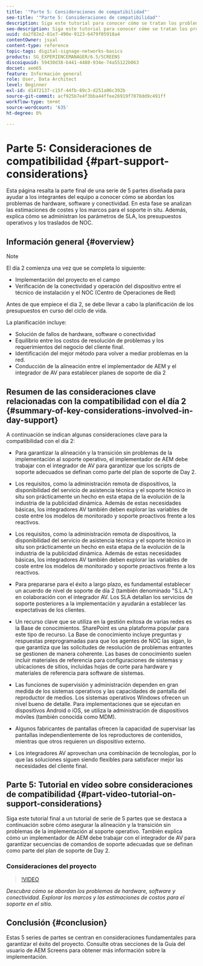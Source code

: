 ```yaml
---
title: '"Parte 5: Consideraciones de compatibilidad"'
seo-title: '"Parte 5: Consideraciones de compatibilidad"'
description: Siga este tutorial para conocer cómo se tratan los problemas de hardware, software y conectividad. Explore los marcos y las estimaciones de costos para el soporte in situ. Además, conozca cómo se administran los parámetros de SLA, los presupuestos operativos y los traslados de NOC.
seo-description: Siga este tutorial para conocer cómo se tratan los problemas de hardware, software y conectividad. Explore los marcos y las estimaciones de costos para el soporte in situ. Además, conozca cómo se administran los parámetros de SLA, los presupuestos operativos y los traslados de NOC.
uuid: da2f82e2-81e7-490e-9123-6479f05918a4
contentOwner: jsyal
content-type: reference
topic-tags: digital-signage-networks-basics
products: SG_EXPERIENCEMANAGER/6.5/SCREENS
discoiquuid: 59430d38-b441-4488-934e-74a55122b063
docset: aem65
feature: Información general
role: User, Data Architect
level: Beginner
exl-id: d1472137-c15f-44fb-89c3-d251a06c392b
source-git-commit: acf925b7e4f3bba44ffee26919f7078dd9c491ff
workflow-type: tm+mt
source-wordcount: '635'
ht-degree: 0%

---
```


# Parte 5: Consideraciones de compatibilidad {#part-support-considerations}

Esta página resalta la parte final de una serie de 5 partes diseñada para ayudar a los integrantes del equipo a conocer cómo se abordan los problemas de hardware, software y conectividad. En esta fase se analizan las estimaciones de costes y los marcos para el soporte in situ. Además, explica cómo se administran los parámetros de SLA, los presupuestos operativos y los traslados de NOC.

## Información general {#overview}

>[!NOTE]
>
>El día 2 comienza una vez que se completa lo siguiente:
>
>* Implementación del proyecto en el campo
>* Verificación de la conectividad y operación del dispositivo entre el técnico de instalación y el NOC (Centro de Operaciones de Red)

>
>
Antes de que empiece el día 2, se debe llevar a cabo la planificación de los presupuestos en curso del ciclo de vida.

La planificación incluye:

* Solución de fallos de hardware, software o conectividad
* Equilibrio entre los costos de resolución de problemas y los requerimientos del negocio del cliente final.
* Identificación del mejor método para volver a mediar problemas en la red.
* Conducción de la alineación entre el implementador de AEM y el integrador de AV para establecer planes de soporte de día 2

## Resumen de las consideraciones clave relacionadas con la compatibilidad con el día 2 {#summary-of-key-considerations-involved-in-day-support}

A continuación se indican algunas consideraciones clave para la compatibilidad con el día 2:

* Para garantizar la alineación y la transición sin problemas de la implementación al soporte operativo, el implementador de AEM debe trabajar con el integrador de AV para garantizar que los scripts de soporte adecuados se definan como parte del plan de soporte de Day 2.
* Los requisitos, como la administración remota de dispositivos, la disponibilidad del servicio de asistencia técnica y el soporte técnico in situ son prácticamente un hecho en esta etapa de la evolución de la industria de la publicidad dinámica. Además de estas necesidades básicas, los integradores AV también deben explorar las variables de coste entre los modelos de monitorado y soporte proactivos frente a los reactivos.

* Los requisitos, como la administración remota de dispositivos, la disponibilidad del servicio de asistencia técnica y el soporte técnico in situ son prácticamente un hecho en esta etapa de la evolución de la industria de la publicidad dinámica. Además de estas necesidades básicas, los integradores AV también deben explorar las variables de coste entre los modelos de monitorado y soporte proactivos frente a los reactivos.
* Para prepararse para el éxito a largo plazo, es fundamental establecer un acuerdo de nivel de soporte de día 2 (también denominado &quot;S.L.A.&quot;) en colaboración con el integrador AV. Los SLA detallan los servicios de soporte posteriores a la implementación y ayudarán a establecer las expectativas de los clientes.
* Un recurso clave que se utiliza en la gestión exitosa de varias redes es la Base de conocimientos. SharePoint es una plataforma popular para este tipo de recurso. La Base de conocimiento incluye preguntas y respuestas preprogramadas para que los agentes de NOC las sigan, lo que garantiza que las solicitudes de resolución de problemas entrantes se gestionen de manera coherente. Las bases de conocimiento suelen incluir materiales de referencia para configuraciones de sistemas y ubicaciones de sitios, incluidas hojas de corte para hardware y materiales de referencia para software de sistemas.
* Las funciones de supervisión y administración dependen en gran medida de los sistemas operativos y las capacidades de pantalla del reproductor de medios. Los sistemas operativos Windows ofrecen un nivel bueno de detalle. Para implementaciones que se ejecutan en dispositivos Android o iOS, se utiliza la administración de dispositivos móviles (también conocida como MDM).
* Algunos fabricantes de pantallas ofrecen la capacidad de supervisar las pantallas independientemente de los reproductores de contenidos, mientras que otros requieren un dispositivo externo.
* Los integradores AV aprovechan una combinación de tecnologías, por lo que las soluciones siguen siendo flexibles para satisfacer mejor las necesidades del cliente final.

## Parte 5: Tutorial en vídeo sobre consideraciones de compatibilidad {#part-video-tutorial-on-support-considerations}

Siga este tutorial final a un tutorial de serie de 5 partes que se destaca a continuación sobre cómo asegurar la alineación y la transición sin problemas de la implementación al soporte operativo. También explica cómo un implementador de AEM debe trabajar con el integrador de AV para garantizar secuencias de comandos de soporte adecuadas que se definan como parte del plan de soporte de Day 2.

### Consideraciones del proyecto

>[!VIDEO](https://video.tv.adobe.com/v/28383)

*Descubra cómo se abordan los problemas de hardware, software y conectividad. Explorar los marcos y las estimaciones de costos para el soporte en el sitio.*

## Conclusión {#conclusion}

Estas 5 series de partes se centran en consideraciones fundamentales para garantizar el éxito del proyecto. Consulte otras secciones de la Guía del usuario de AEM Screens para obtener más información sobre la implementación.
